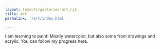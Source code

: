 ```yaml
---
layout: layouts/galleries-art.njk
title: Art
permalink: '/art/index.html'

---
```


I am learning to paint! Mostly watercolor, but also some from drawings and acrylic.
You can follow my progress here.

